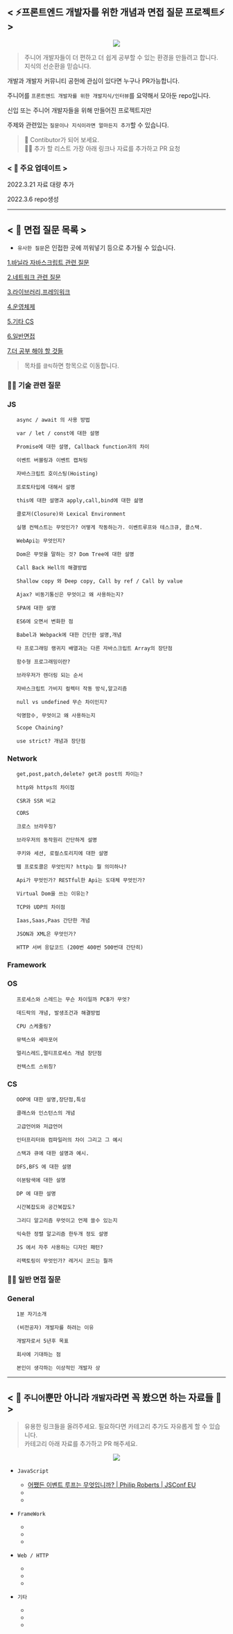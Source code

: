 ## < ⚡프론트엔드 개발자를 위한 개념과 면접 질문 프로젝트⚡ >

<p align="center">
<img src="https://user-images.githubusercontent.com/65226760/159248765-51037aec-e5e5-4bf5-8563-95ebc5f4c5cd.png" align="center">
</p>   

> 주니어 개발자들이 더 편하고 더 쉽게 공부할 수 있는 환경을 만들려고 합니다.  
> 지식의 선순환을 믿습니다.  



개발과 개발자 커뮤니티 공헌에 관심이 있다면 누구나 PR가능합니다. 

주니어를 `프론트엔드 개발자를 위한 개발지식/인터뷰`를 요약해서 모아둔 repo입니다.

신입 또는 주니어 개발자들을 위해 만들어진 프로젝트지만  

주제와 관련있는 `질문이나 지식이라면 얼마든지 추가`할 수 있습니다.


> 💏 Contibutor가 되어 보세요.  
> 👩‍🎓 추가 할 리스트 가장 아래 링크나 자료를 추가하고 PR 요청 


### < 📣 주요 업데이트 >


2022.3.21 자료 대량 추가  


2022.3.6 repo생성  




***    

## < 🔎 면접 질문 목록 >

* `유사한 질문`은 인접한 곳에 끼워넣기 등으로 추가될 수 있습니다.  



[1.바닐라 자바스크립트 관련 질문](#js)  

[2.네트워크 관련 질문](#network)  

[3.라이브러리,프레임워크 ](#framework)  

[4.운영체제](#os)  

[5.기타 CS](#cs)  

[6.일반면접](#general)  

[7.더 공부 해야 할 것들](#--주니어뿐만-아니라-개발자라면-꼭-봤으면-하는-자료들--)  


> 목차를 `클릭`하면 항목으로 이동합니다.  






### 👨‍💻 기술 관련 질문
### JS

       async / await 의 사용 방법  

       var / let / const에 대한 설명

       Promise에 대한 설명, Callback function과의 차이

       이벤트 버블링과 이벤트 캡쳐링

       자바스크립트 호이스팅(Hoisting)

       프로토타입에 대해서 설명

       this에 대한 설명과 apply,call,bind에 대한 섦명

       클로저(Closure)와 Lexical Environment

       실행 컨텍스트는 무엇인가? 어떻게 작동하는가. 이벤트루프와 테스크큐, 콜스택.

       WebApi는 무엇인지?

       Dom은 무엇을 말하는 것? Dom Tree에 대한 설명

       Call Back Hell의 해결방법

       Shallow copy 와 Deep copy, Call by ref / Call by value

       Ajax? 비동기통신은 무엇이고 왜 사용하는지?

       SPA에 대한 설명

       ES6에 오면서 변화한 점

       Babel과 Webpack에 대한 간단한 설명,개념

       타 프로그래밍 랭귀지 배열과는 다른 자바스크립트 Array의 장단점 

       함수형 프로그래밍이란?

       브라우저가 렌더링 되는 순서

       자바스크립트 가비지 컬렉터 작동 방식,알고리즘

       null vs undefined 무슨 차이인지?

       익명함수, 무엇이고 왜 사용하는지

       Scope Chaining?

       use strict? 개념과 장단점
    

 
   
### Network

       get,post,patch,delete? get과 post의 차이는?

       http와 https의 차이점

       CSR과 SSR 비교

       CORS

       크로스 브라우징?

       브라우저의 동작원리 간단하게 설명

       쿠키와 세션, 로컬스토리지에 대한 설명

       웹 프로토콜은 무엇인지? http는 뭘 의미하나?

       Api가 무엇인가? RESTful한 Api는 도대체 무엇인가?

       Virtual Dom을 쓰는 이유는?

       TCP와 UDP의 차이점

       Iaas,Saas,Paas 간단한 개념

       JSON과 XML은 무엇인가?

       HTTP 서버 응답코드 (200번 400번 500번대 간단히)
    
 
    
### Framework
    
 
    

    
### OS  
    
       프로세스와 스레드는 무슨 차이일까 PCB가 무엇?

       데드락의 개념, 발생조건과 해결방법

       CPU 스케줄링?

       뮤텍스와 세마포어

       멀리스레드,멀티프로세스 개념 장단점

       컨텍스트 스위칭?
    

    
### CS
    
       OOP에 대한 설명,장단점,특성

       클래스와 인스턴스의 개념

       고급언어와 저급언어

       인터프리터와 컴파일러의 차이 그리고 그 예시

       스택과 큐에 대한 설명과 예시.

       DFS,BFS 에 대한 설명

       이분탐색에 대한 설명

       DP 에 대한 설명

       시간복잡도와 공간복잡도?

       그리디 알고리즘 무엇이고 언제 쓸수 있는지

       익숙한 정렬 알고리즘 한두개 정도 설명

       JS 에서 자주 사용하는 디자인 패턴?

       리팩토링이 무엇인가? 레거시 코드는 뭘까

    
   

### 👩‍💻 일반 면접 질문  
### General

       1분 자기소개

       (비전공자) 개발자를 하려는 이유

       개발자로서 5년후 목표

       회사에 기대하는 점

       본인이 생각하는 이상적인 개발자 상 

    
    
***   
 
## < 🤴 `주니어`뿐만 아니라 `개발자`라면 꼭 봤으면 하는 자료들 👸 >

> 유용한 링크들을 올려주세요. 필요하다면 카테고리 추가도 자유롭게 할 수 있습니다.  
> 카테고리 아래 자료를 추가하고 PR 해주세요.  




<p align="center">
<img src="https://user-images.githubusercontent.com/65226760/159249164-739bebd8-3423-4e9c-9763-1f99679ea76c.png" align="center">  
</p>  


- `JavaScript`
    
    - [어쨌든 이벤트 루프는 무엇입니까? | Philip Roberts | JSConf EU](https://www.youtube.com/watch?v=8aGhZQkoFbQ&ab_channel=JSConf)
    -
    -

- `FrameWork`
        
    -
    -
    -
    
- `Web / HTTP`
    
    -
    -
    -

- `기타`
    
    -
    -
    -


